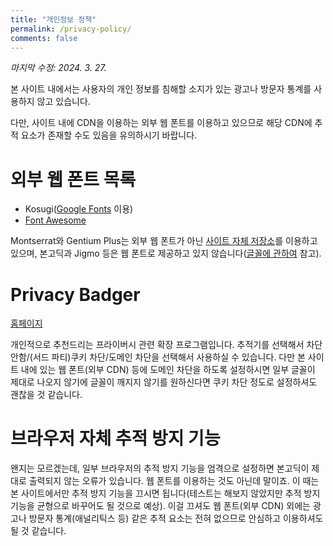 ```yaml
---
title: "개인정보 정책"
permalink: /privacy-policy/
comments: false
---
```

<i class="fa-sharp fa-regular fa-file-pen"></i> *마지막 수정: 2024. 3. 27.*

본 사이트 내에서는 사용자의 개인 정보를 침해할 소지가 있는 광고나 방문자 통계를 사용하지 않고 있습니다.

다만, 사이트 내에 CDN을 이용하는 외부 웹 폰트를 이용하고 있으므로 해당 CDN에 추적 요소가 존재할 수도 있음을 유의하시기 바랍니다.

# 외부 웹 폰트 목록
* Kosugi([Google Fonts](https://fonts.google.com) 이용)
* [Font Awesome](https://fontawesome.com)

Montserrat와 Gentium Plus는 외부 웹 폰트가 아닌 [사이트 자체 저장소](https://github.com/carmilz/carmilz.github.io)를 이용하고 있으며, 본고딕과 Jigmo 등은 웹 폰트로 제공하고 있지 않습니다([글꼴에 관하여](/about-fonts) 참고).

# Privacy Badger
<i class="fa-sharp fa-solid fa-link"></i> [홈페이지](https://privacybadger.org/)

개인적으로 추천드리는 프라이버시 관련 확장 프로그램입니다. 추적기를 선택해서 차단 안함/(서드 파티)쿠키 차단/도메인 차단을 선택해서 사용하실 수 있습니다. 다만 본 사이트 내에 있는 웹 폰트(외부 CDN) 등에 도메인 차단을 하도록 설정하시면 일부 글꼴이 제대로 나오지 않기에 글꼴이 깨지지 않기를 원하신다면 쿠키 차단 정도로 설정하셔도 괜찮을 것 같습니다.

# 브라우저 자체 추적 방지 기능
왠지는 모르겠는데, 일부 브라우저의 추적 방지 기능을 엄격으로 설정하면 본고딕이 제대로 출력되지 않는 오류가 있습니다. 웹 폰트를 이용하는 것도 아닌데 말이죠. 이 때는 본 사이트에서만 추적 방지 기능을 끄시면 됩니다(테스트는 해보지 않았지만 추적 방지 기능을 균형으로 바꾸어도 될 것으로 예상). 이걸 끄셔도 웹 폰트(외부 CDN) 외에는 광고나 방문자 통계(애널리틱스 등) 같은 추적 요소는 전혀 없으므로 안심하고 이용하셔도 될 것 같습니다.